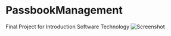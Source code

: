 # PassbookManagement
Final Project for Introduction Software Technology
![Screenshot](screenshot.png)
